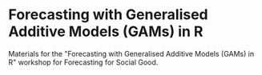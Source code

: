 # Forecasting with Generalised Additive Models (GAMs) in R

Materials for the "Forecasting with Generalised Additive Models (GAMs) in R" workshop for Forecasting for Social Good.
